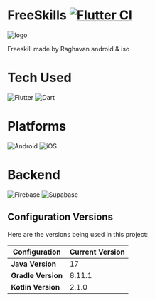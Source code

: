 # **FreeSkills** [![Flutter CI](https://github.com/Raghavan2005/freeskills_flutter_android_iso/actions/workflows/FlutterCI.yml/badge.svg?branch=main)](https://github.com/Raghavan2005/freeskills_flutter_android_iso/actions/workflows/FlutterCI.yml)

![logo](https://github.com/Raghavan2005/freeskills_flutter_android_iso/assets/78393373/b5863d9c-979a-465c-8b74-5cd7dcd3c9bd)


Freeskill made by Raghavan android & iso


# **Tech Used**
![Flutter](https://img.shields.io/badge/Flutter-%2302569B.svg?style=for-the-badge&logo=Flutter&logoColor=white) ![Dart](https://img.shields.io/badge/dart-%230175C2.svg?style=for-the-badge&logo=dart&logoColor=white)


# **Platforms**
![Android](https://img.shields.io/badge/Android-3DDC84?style=for-the-badge&logo=android&logoColor=white) ![iOS](https://img.shields.io/badge/iOS-000000?style=for-the-badge&logo=ios&logoColor=white)

# **Backend**
![Firebase](https://img.shields.io/badge/firebase-a08021?style=for-the-badge&logo=firebase&logoColor=ffcd34)  ![Supabase](https://img.shields.io/badge/Supabase-3ECF8E?style=for-the-badge&logo=supabase&logoColor=white)

## Configuration Versions

Here are the versions being used in this project:

| **Configuration**   | **Current Version** |
|---------------------|---------------------|
| **Java Version**    | 17                  |
| **Gradle Version**  | 8.11.1              |
| **Kotlin Version**  | 2.1.0               |

